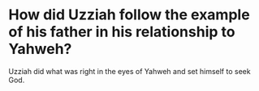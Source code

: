 # How did Uzziah follow the example of his father in his relationship to Yahweh?

Uzziah did what was right in the eyes of Yahweh and set himself to seek God. 